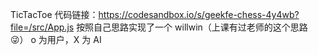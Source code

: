 TicTacToe 代码链接：https://codesandbox.io/s/geekfe-chess-4y4wb?file=/src/App.js
按照自己思路实现了一个 willwin（上课有过老师的这个思路😜）
o 为用户，X 为 AI
